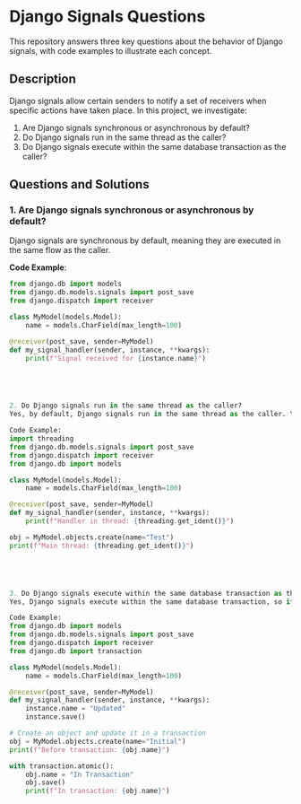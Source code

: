 # Django Signals Questions

This repository answers three key questions about the behavior of Django signals, with code examples to illustrate each concept.

## Description

Django signals allow certain senders to notify a set of receivers when specific actions have taken place. In this project, we investigate:

1. Are Django signals synchronous or asynchronous by default?
2. Do Django signals run in the same thread as the caller?
3. Do Django signals execute within the same database transaction as the caller?

## Questions and Solutions

### 1. Are Django signals synchronous or asynchronous by default?

Django signals are synchronous by default, meaning they are executed in the same flow as the caller.

**Code Example**:

```python
from django.db import models
from django.db.models.signals import post_save
from django.dispatch import receiver

class MyModel(models.Model):
    name = models.CharField(max_length=100)

@receiver(post_save, sender=MyModel)
def my_signal_handler(sender, instance, **kwargs):
    print(f"Signal received for {instance.name}")





2. Do Django signals run in the same thread as the caller?
Yes, by default, Django signals run in the same thread as the caller. You can verify this by comparing the thread IDs of the caller and the signal handler.

Code Example:
import threading
from django.db.models.signals import post_save
from django.dispatch import receiver
from django.db import models

class MyModel(models.Model):
    name = models.CharField(max_length=100)

@receiver(post_save, sender=MyModel)
def my_signal_handler(sender, instance, **kwargs):
    print(f"Handler in thread: {threading.get_ident()}")

obj = MyModel.objects.create(name="Test")
print(f"Main thread: {threading.get_ident()}")





3. Do Django signals execute within the same database transaction as the caller?
Yes, Django signals execute within the same database transaction, so if the transaction fails, the signal will be rolled back as well.

Code Example:
from django.db import models
from django.db.models.signals import post_save
from django.dispatch import receiver
from django.db import transaction

class MyModel(models.Model):
    name = models.CharField(max_length=100)

@receiver(post_save, sender=MyModel)
def my_signal_handler(sender, instance, **kwargs):
    instance.name = "Updated"
    instance.save()

# Create an object and update it in a transaction
obj = MyModel.objects.create(name="Initial")
print(f"Before transaction: {obj.name}")

with transaction.atomic():
    obj.name = "In Transaction"
    obj.save()
    print(f"In transaction: {obj.name}")




